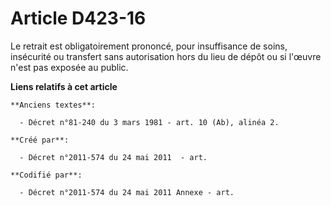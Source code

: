 # Article D423-16

Le retrait est obligatoirement prononcé, pour insuffisance de soins, insécurité ou transfert sans autorisation hors du lieu
de dépôt ou si l'œuvre n'est pas exposée au public.

**Liens relatifs à cet article**

	**Anciens textes**:

	  - Décret n°81-240 du 3 mars 1981 - art. 10 (Ab), alinéa 2.

	**Créé par**:

	  - Décret n°2011-574 du 24 mai 2011  - art.

	**Codifié par**:

	  - Décret n°2011-574 du 24 mai 2011 Annexe - art.
